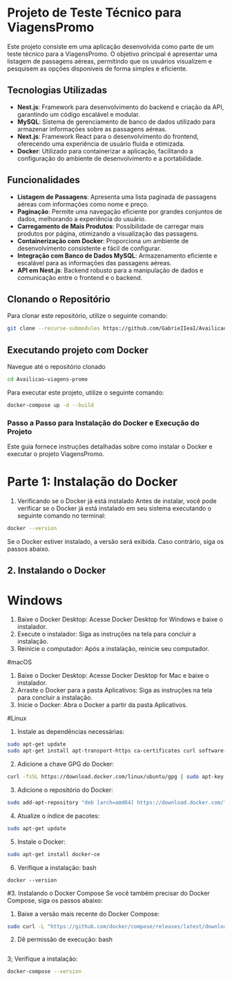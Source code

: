 # Projeto de Teste Técnico para ViagensPromo

Este projeto consiste em uma aplicação desenvolvida como parte de um teste técnico para a ViagensPromo. O objetivo principal é apresentar uma listagem de passagens aéreas, permitindo que os usuários visualizem e pesquisem as opções disponíveis de forma simples e eficiente.

## Tecnologias Utilizadas

- **Nest.js**: Framework para desenvolvimento do backend e criação da API, garantindo um código escalável e modular.
- **MySQL**: Sistema de gerenciamento de banco de dados utilizado para armazenar informações sobre as passagens aéreas.
- **Next.js**: Framework React para o desenvolvimento do frontend, oferecendo uma experiência de usuário fluida e otimizada.
- **Docker**: Utilizado para containerizar a aplicação, facilitando a configuração do ambiente de desenvolvimento e a portabilidade.

## Funcionalidades

- **Listagem de Passagens**: Apresenta uma lista paginada de passagens aéreas com informações como nome e preço.
- **Paginação**: Permite uma navegação eficiente por grandes conjuntos de dados, melhorando a experiência do usuário.
- **Carregamento de Mais Produtos**: Possibilidade de carregar mais produtos por página, otimizando a visualização das passagens.
- **Containerização com Docker**: Proporciona um ambiente de desenvolvimento consistente e fácil de configurar.
- **Integração com Banco de Dados MySQL**: Armazenamento eficiente e escalável para as informações das passagens aéreas.
- **API em Nest.js**: Backend robusto para a manipulação de dados e comunicação entre o frontend e o backend.

## Clonando o Repositório

Para clonar este repositório, utilize o seguinte comando:

```bash
git clone --recurse-submodules https://github.com/GabrieIIeaI/Availicao-viagens-promo.git
```

## Executando projeto com Docker

Navegue até o repositório clonado
```bash
cd Availicao-viagens-promo
```

Para executar este projeto, utilize o seguinte comando:

```bash
docker-compose up -d --build
```

### Passo a Passo para Instalação do Docker e Execução do Projeto
Este guia fornece instruções detalhadas sobre como instalar o Docker e executar o projeto ViagensPromo.

# Parte 1: Instalação do Docker
1. Verificando se o Docker já está instalado
Antes de instalar, você pode verificar se o Docker já está instalado em seu sistema executando o seguinte comando no terminal:

```bash
docker --version
```
Se o Docker estiver instalado, a versão será exibida. Caso contrário, siga os passos abaixo.

## 2. Instalando o Docker
# Windows
  1. Baixe o Docker Desktop: Acesse Docker Desktop for Windows e baixe o instalador.
  2. Execute o instalador: Siga as instruções na tela para concluir a instalação.
  3. Reinicie o computador: Após a instalação, reinicie seu computador.

#macOS
  1. Baixe o Docker Desktop: Acesse Docker Desktop for Mac e baixe o instalador.
  2. Arraste o Docker para a pasta Aplicativos: Siga as instruções na tela para concluir a instalação.
  3. Inicie o Docker: Abra o Docker a partir da pasta Aplicativos.

#Linux
1. Instale as dependências necessárias:
```bash
sudo apt-get update
sudo apt-get install apt-transport-https ca-certificates curl software-properties-common
```

2. Adicione a chave GPG do Docker:
```bash
curl -fsSL https://download.docker.com/linux/ubuntu/gpg | sudo apt-key add -
```

3. Adicione o repositório do Docker:
```bash
sudo add-apt-repository "deb [arch=amd64] https://download.docker.com/linux/ubuntu $(lsb_release -cs) stable"
```

4. Atualize o índice de pacotes:

```bash
sudo apt-get update
```

5. Instale o Docker:

```bash
sudo apt-get install docker-ce
```

6. Verifique a instalação:
bash
```
docker --version
```

#3. Instalando o Docker Compose
Se você também precisar do Docker Compose, siga os passos abaixo:

1. Baixe a versão mais recente do Docker Compose:
```bash
sudo curl -L "https://github.com/docker/compose/releases/latest/download/docker-compose-$(uname -s)-$(uname -m)" -o /usr/local/bin/docker-compose
```

2. Dê permissão de execução:
bash
```sudo chmod +x /usr/local/bin/docker-compose
```

3; Verifique a instalação:
```bash
docker-compose --version
```
